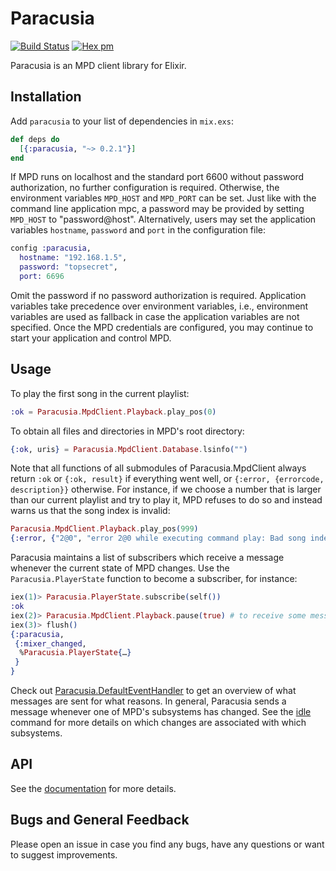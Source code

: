 # Paracusia
[![Build Status](https://travis-ci.org/nroi/paracusia.svg?branch=master)](https://travis-ci.org/nroi/paracusia)
[![Hex pm](https://img.shields.io/hexpm/v/paracusia.svg?style=flat)](https://hex.pm/packages/paracusia)

Paracusia is an MPD client library for Elixir.

## Installation

Add `paracusia` to your list of dependencies in `mix.exs`:
```elixir
def deps do
  [{:paracusia, "~> 0.2.1"}]
end
```

If MPD runs on localhost and the standard port 6600 without password authorization, no further
configuration is required. Otherwise, the environment variables `MPD_HOST` and `MPD_PORT` can be set.
Just like with the command line application mpc, a password may be provided by setting `MPD_HOST` to
"password@host". Alternatively, users may set the application variables `hostname`, `password` and
`port` in the configuration file:
```elixir
config :paracusia,
  hostname: "192.168.1.5",
  password: "topsecret",
  port: 6696
```
Omit the password if no password authorization is required. Application variables take precedence
over environment variables, i.e., environment variables are used as fallback in case the application
variables are not specified. Once the MPD credentials are configured, you may continue to start
your application and control MPD.

## Usage

To play the first song in the current playlist:
```elixir
:ok = Paracusia.MpdClient.Playback.play_pos(0)
```
To obtain all files and directories in MPD's root directory:
```elixir
{:ok, uris} = Paracusia.MpdClient.Database.lsinfo("")
```
Note that all functions of all submodules of Paracusia.MpdClient always return `:ok` or `{:ok,
result}` if everything went well, or `{:error, {errorcode, description}}` otherwise. For instance,
if we choose a number that is larger than our current playlist and try to play it, MPD refuses to do
so and instead warns us that the song index is invalid:
```elixir
Paracusia.MpdClient.Playback.play_pos(999)
{:error, {"2@0", "error 2@0 while executing command play: Bad song index"}}
```

Paracusia maintains a list of subscribers which receive a message whenever the current state of MPD changes.
Use the `Paracusia.PlayerState` function to become a subscriber, for instance:
```Elixir
iex(1)> Paracusia.PlayerState.subscribe(self())
:ok
iex(2)> Paracusia.MpdClient.Playback.pause(true) # to receive some messages
iex(3)> flush()
{:paracusia,
 {:mixer_changed,
  %Paracusia.PlayerState{…}
 }
}
```

Check out [Paracusia.DefaultEventHandler](https://github.com/nroi/paracusia/blob/master/lib/paracusia/default_event_handler.ex) to get an overview of what messages are sent
for what reasons. In general, Paracusia sends a message whenever one of MPD's subsystems
has changed. See the
[idle](https://musicpd.org/doc/protocol/command_reference.html#status_commands)
command for more details on which changes are associated with which subsystems.

## API

See the [documentation](https://hexdocs.pm/paracusia/api-reference.html) for
more details.


## Bugs and General Feedback

Please open an issue in case you find any bugs, have any questions or want to
suggest improvements.
